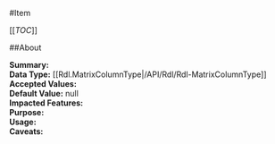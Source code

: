 #Item

[[_TOC_]]

##About

**Summary:**   
**Data Type:** [[Rdl.MatrixColumnType|/API/Rdl/Rdl-MatrixColumnType]]  
**Accepted Values:**   
**Default Value:** null  
**Impacted Features:**   
**Purpose:**   
**Usage:**   
**Caveats:**   

